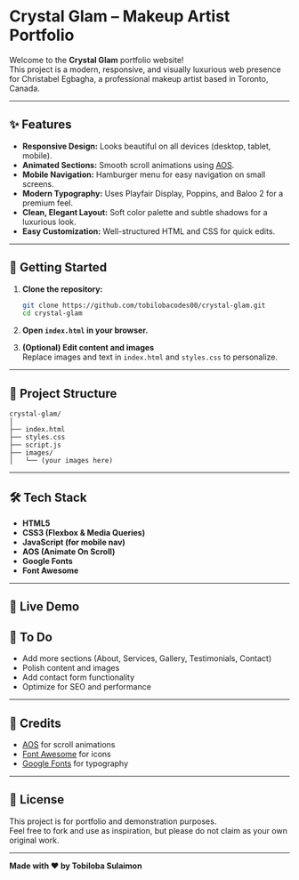 # Crystal Glam – Makeup Artist Portfolio

Welcome to the **Crystal Glam** portfolio website!  
This project is a modern, responsive, and visually luxurious web presence for Christabel Egbagha, a professional makeup artist based in Toronto, Canada.

---

## ✨ Features

- **Responsive Design:** Looks beautiful on all devices (desktop, tablet, mobile).
- **Animated Sections:** Smooth scroll animations using [AOS](https://michalsnik.github.io/aos/).
- **Mobile Navigation:** Hamburger menu for easy navigation on small screens.
- **Modern Typography:** Uses Playfair Display, Poppins, and Baloo 2 for a premium feel.
- **Clean, Elegant Layout:** Soft color palette and subtle shadows for a luxurious look.
- **Easy Customization:** Well-structured HTML and CSS for quick edits.

---

## 🚀 Getting Started

1. **Clone the repository:**
   ```bash
   git clone https://github.com/tobilobacodes00/crystal-glam.git
   cd crystal-glam
   ```

2. **Open `index.html` in your browser.**

3. **(Optional) Edit content and images**  
   Replace images and text in `index.html` and `styles.css` to personalize.

---

## 📁 Project Structure

```
crystal-glam/
│
├── index.html
├── styles.css
├── script.js
├── images/
│   └── (your images here)
```

---

## 🛠️ Tech Stack

- **HTML5**
- **CSS3 (Flexbox & Media Queries)**
- **JavaScript (for mobile nav)**
- **AOS (Animate On Scroll)**
- **Google Fonts**
- **Font Awesome**

---

## 📸 Live Demo



## 📝 To Do

- Add more sections (About, Services, Gallery, Testimonials, Contact)
- Polish content and images
- Add contact form functionality
- Optimize for SEO and performance

---

## 🙌 Credits

- [AOS](https://michalsnik.github.io/aos/) for scroll animations
- [Font Awesome](https://fontawesome.com/) for icons
- [Google Fonts](https://fonts.google.com/) for typography

---

## 📢 License

This project is for portfolio and demonstration purposes.  
Feel free to fork and use as inspiration, but please do not claim as your own original work.

---

**Made with ❤️ by Tobiloba Sulaimon**
